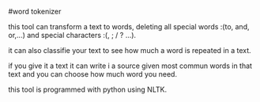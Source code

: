 #word tokenizer 

this tool can transform a text to words, deleting all special words :(to, and, or,...) and special characters :(, ; / ? ...).

it can also classifie your text to see how much a word is repeated in a text.

if you give it a text it can write i a source given most commun words in that text and you can choose how much word you need.

this tool is programmed with python using NLTK.